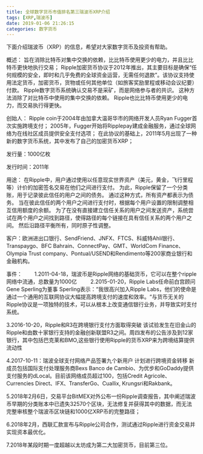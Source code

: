 ```yaml
---
title: 全球数字货币市值排名第三瑞波币XRP介绍
tags: [XRP,瑞波币]
date: 2019-01-06 21:26:15
categories: 数字货币
---
```

下面介绍瑞波币（XRP）的信息，希望对大家数字货币及投资有帮助。
<!-- more -->
概述：
	旨在消除比特币对集中交换的依赖，比比特币使用更少的电力，并且比比特币更快地执行交易；
	 Ripple加密货币协议于2012年推出，其主要目标是确保“任何规模的安全，即时和几乎免费的全球资金运营，无需任何退款”。该协议支持使用法定货币，加密货币，货物或任何其他单位（如旅客奖励里程或移动会议纪要）付款。
	 Ripple数字货币系统确认交易不是采矿，而是网络参与者的共识。 这种方法消除了对比特币中使用的集中交换的依赖。 Ripple也比比特币使用更少的电力，而交易执行得更快。

创始人：
	Ripple coin于2004年由加拿大温哥华市的网络开发人员Ryan Fugger首次实施跨境支付；
		2005年，Fugger开始将Ripplepay建成金融服务，通过全球网络为在线社区成员提供安全支付选项；
		在此协议的基础上，2011年5月出现了一种新的数字货币系统，其中发布了自己的加密货币XRP；

发行量：1000亿枚

发行时间：2011年

用途：
	在Ripple中，用户通过使用以任意现实世界资产（美元，黄金，飞行里程等）计价的加密签名交易在他们之间进行支付。 为此，Ripple保留了一个分类账，用于记录彼此信任的用户之间的债务。 通过这种方式，所有资产都表示为债务。 当在彼此信任的两个用户之间进行支付时，根据每个用户设置的限制调整相互信用额度的余额。 为了在没有直接建立信任关系的用户之间发送资产，系统尝试在两个用户之间找到路径，使得路径的每个链接在具有信任关系的两个用户之间。 然后沿路径平衡所有，同时原子性调整。

客户：欧洲进出口银行、SendFriend、JNFX、FTCS、科威特Ahli银行、Transpaygo、BFC Bahrain、ConnectPay、GMT、WorldCom Finance、Olympia Trust company、Pontual/USEND和Rendimento等200家商业银行和金融机构。


事件：
　　1.2011-04-18，瑞波币是Ripple网络的基础货币，它可以在整个ripple网络中流通，总数量为1000亿
　　
   2.2015-01-20，Ripple Labs任命前白宫顾问Gene Sperling为董事
	Sperling表示：“我很高兴加入Ripple Labs，他们的使命是通过一个通用的互联网协议大幅提高跨境支付的速度和效率。“与货币无关的Ripple协议是一项独特的技术，可以从根本上改变通信银行业务，并导致实时支付系统。

   3.2016-10-20，Ripple和R3在跨境银行支付方面取得突破
	该试验发生在旧金山的Ripple和由数十家银行支持的金融创新联盟R3之间。周四发布的公告涉及到12家银行，其中包括巴克莱和BMO,这些银行使用Ripple的货币XRP来为跨境结算提供流动性
   
   4.2017-10-11：瑞波全球支付网络产品签署九个新用户 计划进行跨境资金转移
	新成员包括国际支付处理服务商Bexs Banco de Cambio、为优步和GoDaddy提供支付服务的dLocal。目前该网络成员超过100，包括Credit Agricole、Currencies Direct、IFX、TransferGo、Cuallix, Krungsri和Rakbank。
   
   5.2018年2月6日，交易平台BitMEX对外公布一份Ripple调查报告，其中阐述瑞波币早期的分类账本中已遗失32570个区块，无法修复并获得其中的数据，而无法完整审核整个瑞波币区块链和1000亿XRP币的完整路径；
   
   6.2018年2月，西联汇款宣布与Ripple公司合作，测试通过Ripple进行资金交易并实现资本最优化。

   7.2018年某段时期一度超越以太坊成为第二大加密货币，目前第三位。
